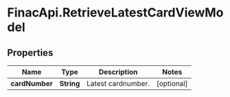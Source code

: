 # FinacApi.RetrieveLatestCardViewModel

## Properties
Name | Type | Description | Notes
------------ | ------------- | ------------- | -------------
**cardNumber** | **String** | Latest cardnumber. | [optional] 
